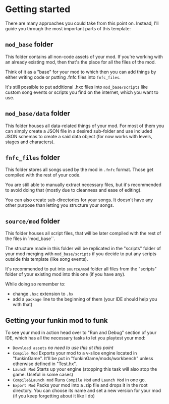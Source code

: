 # Getting started

There are many approaches you could take from this point on.
Instead, I'll guide you through the most important parts of this template:

## `mod_base` folder

This folder contains all non-code assets of your mod. If you're working with an already existing mod, then that's the place for all the files of the mod.

Think of it as a "base" for your mod to which then you can add things by either writing code or putting .fnfc files into `fnfc_files`.

It's still possible to put additional .hxc files into `mod_base/scripts` like custom song events or scripts you find on the internet, which you want to use.

## `mod_base/data` folder

This folder houses all data-related things of your mod. For most of them you can simply create a JSON file in a desired sub-folder and use included JSON schemas to create a said data object (for now works with levels, stages and characters).

## `fnfc_files` folder

This folder stores all songs used by the mod in `.fnfc` format. Those get compiled with the rest of your code.

You are still able to manually extract necessary files, but it's recommended to avoid doing that (mostly due to cleanness and ease of editing).

You can also create sub-directories for your songs. It doesn't have any other purpose than letting you structure your songs.

## `source/mod` folder

This folder houses all script files, that will be later compiled with the rest of the files in `mod_base``.

The structure made in this folder will be replicated in the "scripts" folder of your mod merging with `mod_base/scripts` if you decide to put any scripts outside this template (like song events).

It's recommended to put into `source/mod` folder all files from the "scripts" folder of your existing mod into this one (if you have any).

While doing so remember to:
- change `.hxc` extension to `.hx`
- add a `package` line to the beginning of them (your IDE should help you with that)

## Getting your funkin mod to **funk**

To see your mod in action head over to "Run and Debug" section of your IDE, which has all the necessary tasks to let you playtest your mod:
- `Download assets` *no need to use this at this point*
- `Compile Mod` Exports your mod to a v-slice engine located in "funkinGame". It'll be put in "funkinGame/mods/workbench" unless otherwise defined in "Test.hx".
- `Launch Mod` Starts up your engine (stopping this task will also stop the game. Useful in some cases)
- `Compile&Launch mod` Runs `Compile Mod` and `Launch Mod` in one go.
- `Export Mod` Packs your mod into a .zip file and drops it in the root directory. You can choose its name and set a new version for your mod (if you keep forgetting about it like I do)

